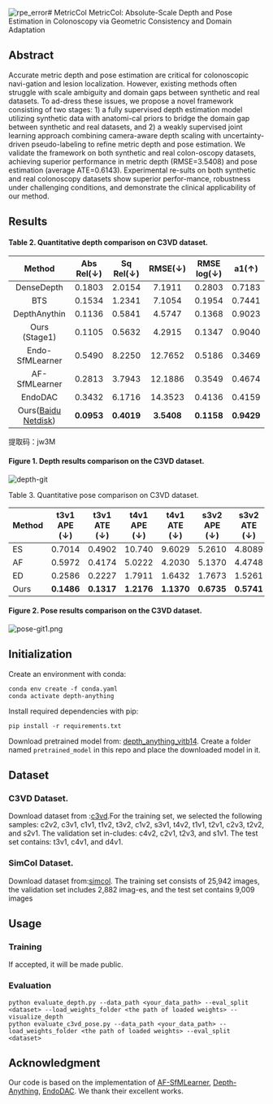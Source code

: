 ![rpe_error](https://github.com/user-attachments/assets/cba36aae-9be1-4f75-8fe6-ed73123691b2)# MetricCol
MetricCol: Absolute-Scale Depth and Pose Estimation in Colonoscopy via Geometric Consistency and Domain Adaptation
## Abstract
Accurate metric depth and pose estimation are critical for colonoscopic navi-gation and lesion localization. However, existing methods often struggle with scale ambiguity and domain gaps between synthetic and real datasets. To ad-dress these issues, we propose a novel framework consisting of two stages: 1) a fully supervised depth estimation model utilizing synthetic data with anatomi-cal priors to bridge the domain gap between synthetic and real datasets, and 2) a weakly supervised joint learning approach combining camera-aware depth scaling with uncertainty-driven pseudo-labeling to refine metric depth and pose estimation. We validate the framework on both synthetic and real colon-oscopy datasets, achieving superior performance in metric depth (RMSE=3.5408) and pose estimation (average ATE=0.6143). Experimental re-sults on both synthetic and real colonoscopy datasets show superior perfor-mance, robustness under challenging conditions, and demonstrate the clinical applicability of our method. 

## Results
#### Table 2. Quantitative depth comparison on C3VD dataset. 

|                                     Method                                      |  Abs Rel(↓)   |  Sq Rel(↓)   |    RMSE(↓)    |  RMSE log(↓)  |    a1(↑)    | 
|:-------------------------------------------------------------------------------:|:----------:|:------------:|:----------:|:----------:|:----------:|
|                                   DenseDepth                                    |   0.1803   |    2.0154    |   7.1911   |   0.2803   |   0.7183   | 
|                                       BTS                                       |   0.1534   |    1.2341    |   7.1054   |   0.1954   |   0.7441   | 
|                                  DepthAnythin                                   |   0.1136   |    0.5841    |   4.5747   |   0.1368   |   0.9023   | 
|                                  Ours (Stage1)                                  |   0.1105   |    0.5632    |   4.2915   |   0.1347   |   0.9040   | 
|                                 Endo-SfMLearner                                 |   0.5490   |    8.2250    |  12.7652   |   0.5186   |   0.3469   | 
|                                  AF-SfMLearner                                  |   0.2813   |    3.7943    |  12.1886   |   0.3549   |   0.4674   | 
|                                     EndoDAC                                     |   0.3432   |    6.1716    |  14.3523   |   0.4136   |   0.4159   |                                                  -                                                   |
| Ours([Baidu Netdisk](https://pan.baidu.com/s/1Osp-iavHERogxzs2XF-zng?pwd=jw3M)) | **0.0953** |  **0.4019**  | **3.5408** | **0.1158** | **0.9429** |

提取码：jw3M 

#### Figure 1. Depth results comparison on the C3VD dataset.
![depth-git](https://github.com/user-attachments/assets/86bc663a-d082-4eed-a473-694bb615ddfa)

Table 3. Quantitative pose comparison on C3VD dataset.

| Method | t3v1 APE (↓) | t3v1 ATE (↓) | t4v1 APE (↓) | t4v1 ATE (↓) | s3v2 APE (↓) | s3v2 ATE (↓) |
|--------|--------------|--------------|--------------|--------------|--------------|--------------|
| ES     | 0.7014       | 0.4902       | 10.740       | 9.6029       | 5.2610       | 4.8089       |
| AF     | 0.5972       | 0.4174       | 5.0222       | 4.2030       | 5.1370       | 4.4748       |
| ED     | 0.2586       | 0.2227       | 1.7911       | 1.6432       | 1.7673       | 1.5261       |
| Ours   | **0.1486**   | **0.1317**   | **1.2176**   | **1.1370**   | **0.6735**   | **0.5741**   |



#### Figure 2. Pose results comparison on the C3VD dataset.
![pose-git1.png](..%2F..%2F..%2F..%2F..%2F..%2F..%2F..%2F..%2F..%2Ftmp%2Ffuse%2Fpose-git1.png)


## Initialization

Create an environment with conda:
```
conda env create -f conda.yaml
conda activate depth-anything
```

Install required dependencies with pip:
```
pip install -r requirements.txt
```

Download pretrained model from: [depth_anything_vitb14](https://drive.google.com/file/d/163ILZcnz_-IUoIgy1UF_r7PAQBqgDbll/view?usp=sharing). Create a folder named ```pretrained_model``` in this repo and place the downloaded model in it.

## Dataset 
### C3VD Dataset.
Download dataset from :[c3vd](https://durrlab.github.io/C3VD/).For the training set, we selected the following samples: c2v2, c3v1, c1v1, t1v2, t3v2, c1v2, s3v1, t4v2, t1v1, t2v1, c2v3, t2v2, and s2v1. The validation set in-cludes: c4v2, c2v1, t2v3, and s1v1. The test set contains: t3v1, c4v1, and d4v1.
### SimCol Dataset. 
Download dataset from:[simcol](https://github.com/anitarau/simcol). The training set consists of 25,942 images, the validation set includes 2,882 imag-es, and the test set contains 9,009 images

## Usage
### Training
If accepted, it will be made public.

### Evaluation
```
python evaluate_depth.py --data_path <your_data_path> --eval_split <dataset> --load_weights_folder <the path of loaded weights> --visualize_depth
python evaluate_c3vd_pose.py --data_path <your_data_path> --load_weights_folder <the path of loaded weights> --eval_split <dataset>
```

## Acknowledgment
Our code is based on the implementation of [AF-SfMLearner](https://github.com/ShuweiShao/AF-SfMLearner), [Depth-Anything](https://github.com/LiheYoung/Depth-Anything), [EndoDAC](https://github.com/BeileiCui/EndoDAC). We thank their excellent works.
